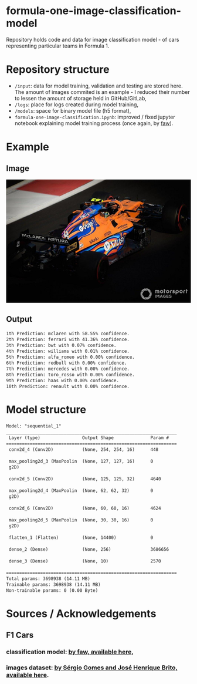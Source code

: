 # formula-one-image-classification-model
Repository holds code and data for image classification model - of cars representing particular teams in Formula 1.

# Repository structure
- `/input`: data for model training, validation and testing are stored here. The amount of images commited is an example - I reduced their number to lessen the amount of storage held in GitHub/GitLab,
- `/logs`: place for logs created during model training,
- `/models`: space for binary model file (h5 format),
- `formula-one-image-classification.ipynb`: improved / fixed jupyter notebook explaining model training process (once again, by [faw](https://github.com/faw01)).

# Example
## Image
![sample image](./input/lando-norris-mclaren-mcl35m-1.png)

## Output
```
1th Prediction: mclaren with 58.55% confidence.
2th Prediction: ferrari with 41.36% confidence.
3th Prediction: bwt with 0.07% confidence.
4th Prediction: williams with 0.01% confidence.
5th Prediction: alfa_romeo with 0.00% confidence.
6th Prediction: redbull with 0.00% confidence.
7th Prediction: mercedes with 0.00% confidence.
8th Prediction: toro_rosso with 0.00% confidence.
9th Prediction: haas with 0.00% confidence.
10th Prediction: renault with 0.00% confidence.
```
# Model structure
```
Model: "sequential_1"
_________________________________________________________________
 Layer (type)                Output Shape              Param #   
=================================================================
 conv2d_4 (Conv2D)           (None, 254, 254, 16)      448       
                                                                 
 max_pooling2d_3 (MaxPoolin  (None, 127, 127, 16)      0         
 g2D)                                                            
                                                                 
 conv2d_5 (Conv2D)           (None, 125, 125, 32)      4640      
                                                                 
 max_pooling2d_4 (MaxPoolin  (None, 62, 62, 32)        0         
 g2D)                                                            
                                                                 
 conv2d_6 (Conv2D)           (None, 60, 60, 16)        4624      
                                                                 
 max_pooling2d_5 (MaxPoolin  (None, 30, 30, 16)        0         
 g2D)                                                            
                                                                 
 flatten_1 (Flatten)         (None, 14400)             0         
                                                                 
 dense_2 (Dense)             (None, 256)               3686656   
                                                                 
 dense_3 (Dense)             (None, 10)                2570      
                                                                 
=================================================================
Total params: 3698938 (14.11 MB)
Trainable params: 3698938 (14.11 MB)
Non-trainable params: 0 (0.00 Byte)
```

# Sources / Acknowledgements
## F1 Cars
### classification model: [by faw, available here](https://github.com/faw01/formula-one-image-classification-model),
### images dataset: [by Sérgio Gomes and José Henrique Brito, available here](https://github.com/2AiBAIT/F1CarsDataset).